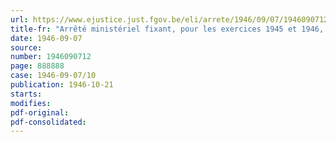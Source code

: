 ```yaml
---
url: https://www.ejustice.just.fgov.be/eli/arrete/1946/09/07/1946090712/justel
title-fr: "Arrêté ministériel fixant, pour les exercices 1945 et 1946, la contribution provisionnelle à verser au Conseil professionnel du Commerce de l'Importation et de l'Exportation de Marchandises générales, en liquidation"
date: 1946-09-07
source:
number: 1946090712
page: 888888
case: 1946-09-07/10
publication: 1946-10-21
starts:
modifies:
pdf-original:
pdf-consolidated:
---
```


